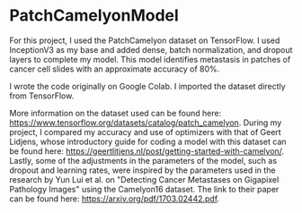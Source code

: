 # PatchCamelyonModel
For this project, I used the PatchCamelyon dataset on TensorFlow. I used InceptionV3 as my base and added dense, batch normalization, and dropout layers to complete my model. This model identifies metastasis in patches of cancer cell slides with an approximate accuracy of 80%.

I wrote the code originally on Google Colab. I imported the dataset directly from TensorFlow.

More information on the dataset used can be found here: https://www.tensorflow.org/datasets/catalog/patch_camelyon. During my project, I compared my accuracy and use of optimizers with that of Geert Lidjens, whose introductory guide for coding a model with this dataset can be found here: https://geertlitjens.nl/post/getting-started-with-camelyon/. Lastly, some of the adjustments in the parameters of the model, such as dropout and learning rates, were inspired by the parameters used in the research by Yun Lui et al. on "Detecting Cancer Metastases on Gigapixel Pathology Images" using the Camelyon16 dataset. The link to their paper can be found here: https://arxiv.org/pdf/1703.02442.pdf.
